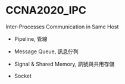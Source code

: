 # CCNA2020_IPC
Inter-Processes Communication in Same Host

* Pipeline, 管線

* Message Queue, 訊息佇列

* Signal & Shared Memory, 訊號與共用存儲

* Socket
